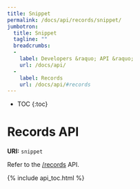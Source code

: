 ```yaml
---
title: Snippet
permalink: /docs/api/records/snippet/
jumbotron:
  title: Snippet
  tagline: ""
  breadcrumbs:
  -
    label: Developers &raquo; API &raquo;
    url: /docs/api/
  -
    label: Records
    url: /docs/api/#records
---
```


* TOC
{:toc}

# Records API

**URI:** `snippet`

Refer to the [/records](/docs/api/modules/records/) API.

{% include api_toc.html %}
